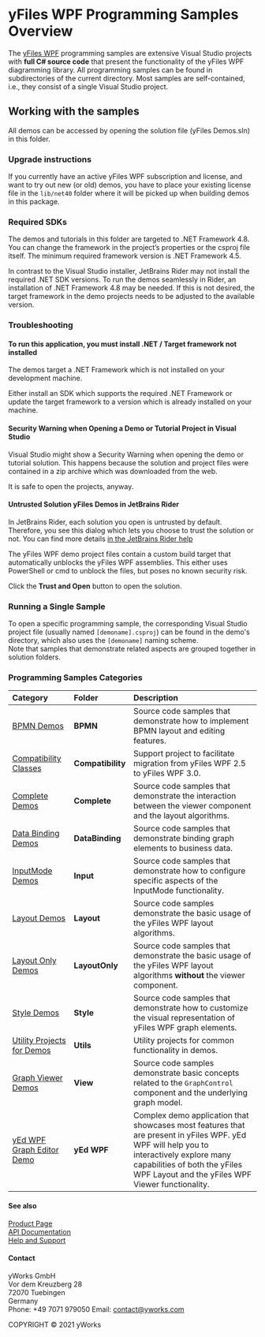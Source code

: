 
# yFiles WPF Programming Samples Overview
The [yFiles WPF](https://www.yworks.com/products/yfileswpf) programming samples are extensive Visual Studio projects with **full C# source code** that present the functionality of the yFiles WPF diagramming library. All programming samples can be found in subdirectories of the current directory. Most samples are self-contained, i.e., they consist of a single Visual Studio project. 


## Working with the samples
All demos can be accessed by opening the solution file (yFiles Demos.sln) in this folder. 




### Upgrade instructions
If you currently have an active yFiles WPF subscription and license, and want to try out new (or old) demos, you have to place your existing license file in the `lib/net40` folder where it will be picked up when building demos in this package. 
### Required SDKs
The demos and tutorials in this folder are targeted to .NET Framework 4.8. You can change the framework in the project’s properties or the csproj file itself. The minimum required framework version is .NET Framework 4.5. 

In contrast to the Visual Studio installer, JetBrains Rider may not install the required .NET SDK versions. To run the demos seamlessly in Rider, an installation of .NET Framework 4.8 may be needed. If this is not desired, the target framework in the demo projects needs to be adjusted to the available version. 


### Troubleshooting

#### To run this application, you must install .NET / Target framework not installed
The demos target a .NET Framework which is not installed on your development machine. 

Either install an SDK which supports the required .NET Framework or update the target framework to a version which is already installed on your machine. 


#### Security Warning when Opening a Demo or Tutorial Project in Visual Studio
Visual Studio might show a Security Warning when opening the demo or tutorial solution. This happens because the solution and project files were contained in a zip archive which was downloaded from the web. 

It is safe to open the projects, anyway. 


#### Untrusted Solution yFiles Demos in JetBrains Rider
In JetBrains Rider, each solution you open is untrusted by default. Therefore, you see this dialog which lets you choose to trust the solution or not. You can find more details [in the JetBrains Rider help](https://www.jetbrains.com/help/rider/Creating_and_Opening_Projects_and_Solutions.html#trusted-and-untrusted-solutions) 

The yFiles WPF demo project files contain a custom build target that automatically unblocks the yFiles WPF assemblies. This either uses PowerShell or cmd to unblock the files, but poses no known security risk. 

Click the **Trust and Open** button to open the solution. 


### Running a Single Sample
To open a specific programming sample, the corresponding Visual Studio project file (usually named `[demoname].csproj`) can be found in the demo's directory, which also uses the `[demoname]` naming scheme. <br /> Note that samples that demonstrate related aspects are grouped together in solution folders. 

<a id="samples"></a> 
### Programming Samples Categories

| Category | Folder | Description |
|:---|:---|:---|
|[BPMN Demos](BPMN) |**BPMN** | Source code samples that demonstrate how to implement BPMN layout and editing features. |
|[Compatibility Classes](Compatibility) |**Compatibility** | Support project to facilitate migration from yFiles WPF 2.5 to yFiles WPF 3.0. |
|[Complete Demos](Complete) |**Complete** | Source code samples that demonstrate the interaction between the viewer component and the layout algorithms. |
|[Data Binding Demos](DataBinding) |**DataBinding** | Source code samples that demonstrate binding graph elements to business data. |
|[InputMode Demos](Input) |**Input** | Source code samples that demonstrate how to configure specific aspects of the InputMode functionality. |
|[Layout Demos](Layout) |**Layout** | Source code samples demonstrate the basic usage of the yFiles WPF layout algorithms. |
|[Layout Only Demos](LayoutOnly) |**LayoutOnly** | Source code samples that demonstrate the basic usage of the yFiles WPF layout algorithms **without** the viewer component. |
|[Style Demos](Style) |**Style** | Source code samples that demonstrate how to customize the visual representation of yFiles WPF graph elements. |
|[Utility Projects for Demos](Utils) |**Utils** | Utility projects for common functionality in demos. |
|[Graph Viewer Demos](View) |**View** | Source code samples demonstrate basic concepts related to the `GraphControl` component and the underlying graph model. |
|[yEd WPF Graph Editor Demo](yEd%20WPF) |**yEd WPF** | Complex demo application that showcases most features that are present in yFiles WPF. yEd WPF will help you to interactively explore many capabilities of both the yFiles WPF Layout and the yFiles WPF Viewer functionality. |




#### See also
[Product Page](https://www.yworks.com/products/yfileswpf)  
[API Documentation](https://docs.yworks.com/yfileswpf)    
[Help and Support](https://www.yworks.com/products/yfiles/support)


#### Contact
yWorks GmbH  
Vor dem Kreuzberg 28  
72070 Tuebingen  
Germany  
Phone: +49 7071 979050
Email: contact@yworks.com

COPYRIGHT &#x00A9; 2021 yWorks   


